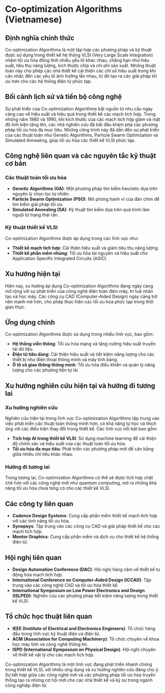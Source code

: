 # Co-optimization Algorithms (Vietnamese)

## Định nghĩa chính thức

Co-optimization Algorithms là một tập hợp các phương pháp và kỹ thuật được sử dụng trong thiết kế hệ thống VLSI (Very Large Scale Integration) nhằm tối ưu hóa đồng thời nhiều yếu tố khác nhau, chẳng hạn như hiệu suất, tiêu thụ năng lượng, kích thước chip và chi phí sản xuất. Những thuật toán này cho phép các nhà thiết kế cải thiện các chỉ số hiệu suất trong khi cân nhắc đến các yếu tố ảnh hưởng lẫn nhau, từ đó tạo ra các giải pháp tối ưu hơn cho các hệ thống điện tử phức tạp.

## Bối cảnh lịch sử và tiến bộ công nghệ

Sự phát triển của Co-optimization Algorithms bắt nguồn từ nhu cầu ngày càng cao về hiệu suất và hiệu quả trong thiết kế các mạch tích hợp. Trong những năm 1980 và 1990, khi kích thước của các mạch tích hợp giảm và mật độ linh kiện tăng lên, các nhà nghiên cứu đã bắt đầu khám phá các phương pháp tối ưu hóa đa mục tiêu. Những công trình này đã dẫn đến sự phát triển của các thuật toán như Genetic Algorithms, Particle Swarm Optimization và Simulated Annealing, giúp tối ưu hóa các thiết kế VLSI phức tạp.

## Công nghệ liên quan và các nguyên tắc kỹ thuật cơ bản

### Các thuật toán tối ưu hóa

- **Genetic Algorithms (GA)**: Một phương pháp tìm kiếm heuristic dựa trên nguyên lý chọn lọc tự nhiên.
- **Particle Swarm Optimization (PSO)**: Mô phỏng hành vi của đàn chim để tìm kiếm giải pháp tối ưu.
- **Simulated Annealing (SA)**: Kỹ thuật tìm kiếm dựa trên quá trình làm nguội từ trạng thái rắn.

### Kỹ thuật thiết kế VLSI

Co-optimization Algorithms được áp dụng trong các lĩnh vực như:
- **Thiết kế mạch tích hợp**: Cải thiện hiệu suất và giảm tiêu thụ năng lượng.
- **Thiết kế phần mềm nhúng**: Tối ưu hóa tài nguyên và hiệu suất cho Application Specific Integrated Circuits (ASIC).

## Xu hướng hiện tại

Hiện nay, xu hướng áp dụng Co-optimization Algorithms đang ngày càng mở rộng với sự phát triển của công nghệ điện toán đám mây, trí tuệ nhân tạo và học máy. Các công cụ CAD (Computer-Aided Design) ngày càng trở nên mạnh mẽ hơn, cho phép thực hiện các tối ưu hóa phức tạp trong thời gian thực.

## Ứng dụng chính

Co-optimization Algorithms được sử dụng trong nhiều lĩnh vực, bao gồm:

- **Hệ thống viễn thông**: Tối ưu hóa mạng và tăng cường hiệu suất truyền tải dữ liệu.
- **Điện tử tiêu dùng**: Cải thiện hiệu suất và tiết kiệm năng lượng cho các thiết bị như điện thoại thông minh và máy tính bảng.
- **Ô tô và giao thông thông minh**: Tối ưu hóa điều khiển và quản lý năng lượng cho các phương tiện tự lái.

## Xu hướng nghiên cứu hiện tại và hướng đi tương lai

### Xu hướng nghiên cứu

Nghiên cứu hiện tại trong lĩnh vực Co-optimization Algorithms tập trung vào việc phát triển các thuật toán thông minh hơn, có khả năng tự học và thích ứng với các điều kiện thay đổi trong thiết kế. Các lĩnh vực nổi bật bao gồm:

- **Tích hợp AI trong thiết kế VLSI**: Sử dụng machine learning để cải thiện độ chính xác và hiệu suất của các thuật toán tối ưu hóa.
- **Tối ưu hóa đa mục tiêu**: Phát triển các phương pháp mới để cân bằng giữa nhiều chỉ tiêu khác nhau.

### Hướng đi tương lai

Trong tương lai, Co-optimization Algorithms có thể sẽ được tích hợp chặt chẽ hơn với các công nghệ mới như quantum computing, mở ra những khả năng tối ưu hóa chưa từng có cho các thiết kế VLSI.

## Các công ty liên quan

- **Cadence Design Systems**: Cung cấp phần mềm thiết kế mạch tích hợp với các tính năng tối ưu hóa.
- **Synopsys**: Tập trung vào các công cụ CAD và giải pháp thiết kế cho các mạch tích hợp.
- **Mentor Graphics**: Cung cấp phần mềm và dịch vụ cho thiết kế hệ thống điện tử.

## Hội nghị liên quan

- **Design Automation Conference (DAC)**: Hội nghị hàng năm về thiết kế tự động hóa mạch tích hợp.
- **International Conference on Computer-Aided Design (ICCAD)**: Tập trung vào các công nghệ CAD và tối ưu hóa thiết kế.
- **International Symposium on Low Power Electronics and Design (ISLPED)**: Nghiên cứu các phương pháp tiết kiệm năng lượng trong thiết kế VLSI.

## Tổ chức học thuật liên quan

- **IEEE (Institute of Electrical and Electronics Engineers)**: Tổ chức hàng đầu trong lĩnh vực kỹ thuật điện và điện tử.
- **ACM (Association for Computing Machinery)**: Tổ chức chuyên về khoa học máy tính và công nghệ thông tin.
- **ISPD (International Symposium on Physical Design)**: Hội nghị chuyên về thiết kế vật lý cho các mạch tích hợp.

Co-optimization Algorithms là một lĩnh vực đang phát triển nhanh chóng trong thiết kế VLSI, với nhiều ứng dụng và xu hướng nghiên cứu đáng chú ý. Sự kết hợp giữa các công nghệ mới và các phương pháp tối ưu hóa truyền thống tạo ra những cơ hội mới cho các nhà thiết kế và kỹ sư trong ngành công nghiệp điện tử.